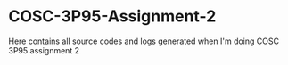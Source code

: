 # COSC-3P95-Assignment-2
Here contains all source codes and logs generated when I'm doing COSC 3P95 assignment 2
